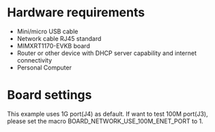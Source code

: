 Hardware requirements
===================
- Mini/micro USB cable
- Network cable RJ45 standard
- MIMXRT1170-EVKB board
- Router or other device with DHCP server capability and internet connectivity
- Personal Computer

Board settings
============
This example uses 1G port(J4) as default. If want to test 100M port(J3), please set the macro BOARD_NETWORK_USE_100M_ENET_PORT to 1.
